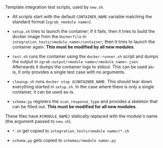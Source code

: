 Template integration test scripts, used by `new.sh`.

 - All scripts start with the default `CONTAINER_NAME` variable matching
   the standard format (`zgrab_<module name>`).

 - `setup.sh` tries to launch the container; if it fails, then it tries
   to build the docker image from the `Dockerfile` in
   `integration_tests/<module_name>/container`; then it tries to launch
   the container again. **This must be modified by all new modules**.

 - `test.sh` runs the container using the `docker-runner.sh` script and
   dumps the output in `zgrab-output/<module name>/<module_name>.json`.
   Afterwards it dumps the container logs to stdout. This can be used
   as-is, it only provides a single test case with no arguments.

 - `cleanup.sh` runs `docker stop $CONTAINER_NAME`. This should tear
   down everything started in `setup.sh`. In the case where there is
   only a single container, it can be used as-is.

 - `schema.py` registers the `scan_response_type` and provides a 
   skeleton that can be filled out. **This must be modified for all new
   modules**.

These files have `#{MODULE_NAME}` statically replaced with the module's
name (the argument passed to `new.sh`).

 - `*.sh` get copied to `integration_tests/<module name>/*.sh`

 - `schema.py` gets copied to `schemas/<module name>.py`
